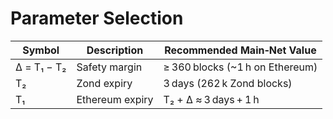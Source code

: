# Parameter Selection

| Symbol    | Description      | Recommended Main‑Net Value      |
|-----------|------------------|----------------------------------|
| Δ = T₁ − T₂ | Safety margin   | ≥ 360 blocks (~1 h on Ethereum) |
| T₂        | Zond expiry      | 3 days (262 k Zond blocks)       |
| T₁        | Ethereum expiry  | T₂ + Δ ≈ 3 days + 1 h            |
